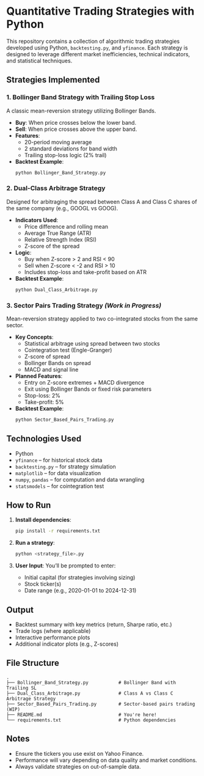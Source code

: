 # Quantitative Trading Strategies with Python

This repository contains a collection of algorithmic trading strategies developed using Python, `backtesting.py`, and `yfinance`. Each strategy is designed to leverage different market inefficiencies, technical indicators, and statistical techniques.

## Strategies Implemented
### 1. **Bollinger Band Strategy with Trailing Stop Loss**
A classic mean-reversion strategy utilizing Bollinger Bands.

- **Buy**: When price crosses below the lower band.
- **Sell**: When price crosses above the upper band.
- **Features**:
  - 20-period moving average
  - 2 standard deviations for band width
  - Trailing stop-loss logic (2% trail)
- **Backtest Example**:
  ```bash
  python Bollinger_Band_Strategy.py
  ```

### 2. **Dual-Class Arbitrage Strategy**
Designed for arbitraging the spread between Class A and Class C shares of the same company (e.g., GOOGL vs GOOG).

- **Indicators Used**:
  - Price difference and rolling mean
  - Average True Range (ATR)
  - Relative Strength Index (RSI)
  - Z-score of the spread
- **Logic**:
  - Buy when Z-score > 2 and RSI < 90
  - Sell when Z-score < -2 and RSI > 10
  - Includes stop-loss and take-profit based on ATR
- **Backtest Example**:
  ```bash
  python Dual_Class_Arbitrage.py
  ```

### 3. **Sector Pairs Trading Strategy** *(Work in Progress)*
Mean-reversion strategy applied to two co-integrated stocks from the same sector.

- **Key Concepts**:
  - Statistical arbitrage using spread between two stocks
  - Cointegration test (Engle-Granger)
  - Z-score of spread
  - Bollinger Bands on spread
  - MACD and signal line
- **Planned Features**:
  - Entry on Z-score extremes + MACD divergence
  - Exit using Bollinger Bands or fixed risk parameters
  - Stop-loss: 2%
  - Take-profit: 5%
- **Backtest Example**:
  ```bash
  python Sector_Based_Pairs_Trading.py
  ```


## Technologies Used

- Python
- `yfinance` – for historical stock data
- `backtesting.py` – for strategy simulation
- `matplotlib` – for data visualization
- `numpy`, `pandas` – for computation and data wrangling
- `statsmodels` – for cointegration test


## How to Run
1. **Install dependencies**:
   ```bash
   pip install -r requirements.txt
   ```

2. **Run a strategy**:
   ```bash
   python <strategy_file>.py
   ```

3. **User Input**:
   You’ll be prompted to enter:
   - Initial capital (for strategies involving sizing)
   - Stock ticker(s)
   - Date range (e.g., 2020-01-01 to 2024-12-31)


## Output

- Backtest summary with key metrics (return, Sharpe ratio, etc.)
- Trade logs (where applicable)
- Interactive performance plots
- Additional indicator plots (e.g., Z-scores)


## File Structure

```
.
├── Bollinger_Band_Strategy.py           # Bollinger Band with Trailing SL
├── Dual_Class_Arbitrage.py              # Class A vs Class C Arbitrage Strategy
├── Sector_Based_Pairs_Trading.py        # Sector-based pairs trading (WIP)
├── README.md                            # You're here!
└── requirements.txt                     # Python dependencies
```

## Notes
- Ensure the tickers you use exist on Yahoo Finance.
- Performance will vary depending on data quality and market conditions.
- Always validate strategies on out-of-sample data.
